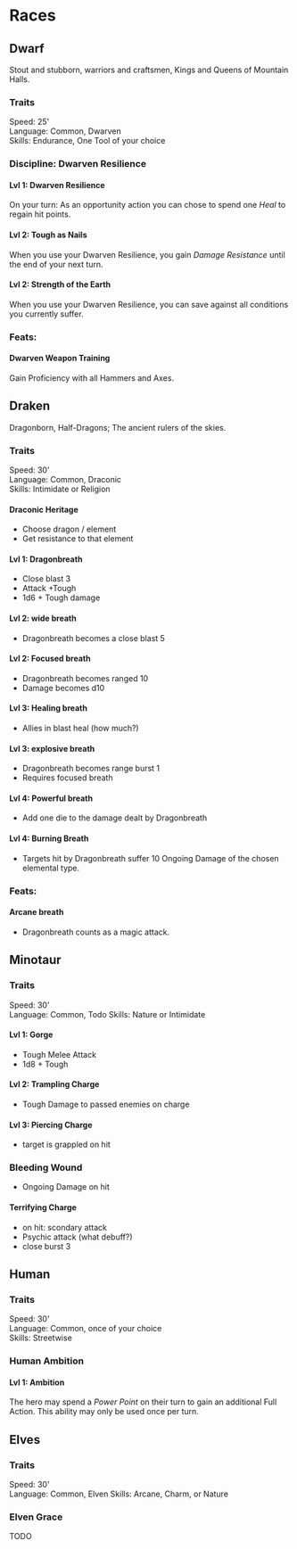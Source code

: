 # Races
## Dwarf

Stout and stubborn, warriors and craftsmen, Kings and Queens of Mountain Halls.

### Traits
Speed: 25'  
Language: Common, Dwarven  
Skills: Endurance, One Tool of your choice

### Discipline: Dwarven Resilience
#### Lvl 1: Dwarven Resilience
On your turn: As an opportunity action you can chose to spend one *Heal* to regain hit points.
#### Lvl 2: Tough as Nails
When you use your Dwarven Resilience, you gain *Damage Resistance* until the end of your next turn.
#### Lvl 2: Strength of the Earth
When you use your Dwarven Resilience, you can save against all conditions you currently suffer.

### Feats:
#### Dwarven Weapon Training
Gain Proficiency with all Hammers and Axes.

## Draken

Dragonborn, Half-Dragons; The ancient rulers of the skies.

### Traits
Speed: 30'  
Language: Common, Draconic  
Skills: Intimidate or Religion

#### Draconic Heritage
* Choose dragon / element
* Get resistance to that element

#### Lvl 1: Dragonbreath
* Close blast 3
* Attack +Tough
* 1d6 + Tough <element> damage

#### Lvl 2: wide breath
* Dragonbreath becomes a close blast 5

#### Lvl 2: Focused breath
* Dragonbreath becomes ranged 10
* Damage becomes d10

#### Lvl 3: Healing breath
* Allies in blast heal (how much?)

#### Lvl 3: explosive breath
* Dragonbreath becomes range burst 1
* Requires focused breath

#### Lvl 4: Powerful breath
* Add one die to the damage dealt by Dragonbreath

#### Lvl 4: Burning Breath
* Targets hit by Dragonbreath suffer 10 Ongoing Damage of the chosen elemental type.

### Feats:
#### Arcane breath
* Dragonbreath counts as a magic attack.

## Minotaur

### Traits
Speed: 30'  
Language: Common, Todo
Skills: Nature or Intimidate

#### Lvl 1: Gorge
* Tough Melee Attack
* 1d8 + Tough

#### Lvl 2: Trampling Charge
* Tough Damage to passed enemies on charge

#### Lvl 3: Piercing Charge
* target is grappled on hit

### Bleeding Wound
* Ongoing Damage on hit

#### Terrifying Charge
* on hit: scondary attack
* Psychic attack (what debuff?)
* close burst 3

## Human
### Traits
Speed: 30'  
Language: Common, once of your choice  
Skills: Streetwise

### Human Ambition
#### Lvl 1: Ambition
The hero may spend a *Power Point* on their turn to gain an additional Full Action.
This ability may only be used once per turn.

## Elves
### Traits
Speed: 30'  
Language: Common, Elven
Skills: Arcane, Charm, or Nature

### Elven Grace
TODO
